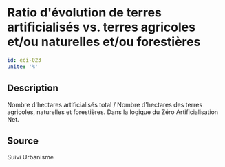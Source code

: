 # Ratio d'évolution de terres artificialisés vs. terres agricoles et/ou naturelles et/ou forestières
```yaml
id: eci-023
unite: '%'
```
## Description
Nombre d'hectares artificialisés total / Nombre d'hectares des terres agricoles, naturelles et forestières.
Dans la logique du Zéro Artificialisation Net.

## Source
Suivi Urbanisme

